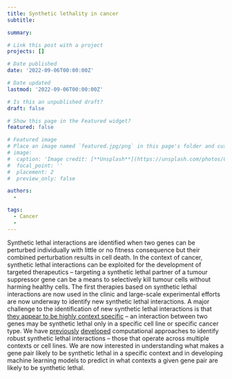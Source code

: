 ```yaml
---
title: Synthetic lethality in cancer
subtitle: 

summary: 

# Link this post with a project
projects: []

# Date published
date: '2022-09-06T00:00:00Z'

# Date updated
lastmod: '2022-09-06T00:00:00Z'

# Is this an unpublished draft?
draft: false

# Show this page in the Featured widget?
featured: false

# Featured image
# Place an image named `featured.jpg/png` in this page's folder and customize its options here.
# image:
#  caption: 'Image credit: [**Unsplash**](https://unsplash.com/photos/CpkOjOcXdUY)'
#  focal_point: ''
#  placement: 2
#  preview_only: false

authors:
  - 

tags:
  - Cancer
  - 
---
```


Synthetic lethal interactions are identified when two genes can be perturbed individually with little or no fitness consequence but their combined perturbation results in cell death. In the context of cancer, synthetic lethal interactions can be exploited for the development of targeted therapeutics – targeting a synthetic lethal partner of a tumour suppressor gene can be a means to selectively kill tumour cells without harming healthy cells. The first therapies based on synthetic lethal interactions are now used in the clinic and large-scale experimental efforts are now underway to identify new synthetic lethal interactions. A major challenge to the identification of new synthetic lethal interactions is that [they appear to be highly context specific](https://pubmed.ncbi.nlm.nih.gov/30292351/) – an interaction between two genes may be synthetic lethal only in a specific cell line or specific cancer type. We have [previously](https://elifesciences.org/articles/58925) [developed](https://pubmed.ncbi.nlm.nih.gov/34529928/) computational approaches to identify robust synthetic lethal interactions – those that operate across multiple contexts or cell lines. We are now interested in understanding what makes a gene pair likely to be synthetic lethal in a specific context and in developing machine learning models to predict in what contexts a given gene pair are likely to be synthetic lethal.

